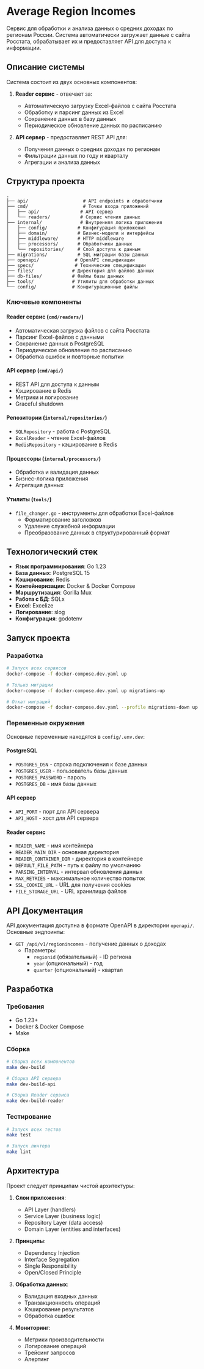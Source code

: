# Average Region Incomes

Сервис для обработки и анализа данных о средних доходах по регионам России. Система автоматически загружает данные с сайта Росстата, обрабатывает их и предоставляет API для доступа к информации.

## Описание системы

Система состоит из двух основных компонентов:
1. **Reader сервис** - отвечает за:
   - Автоматическую загрузку Excel-файлов с сайта Росстата
   - Обработку и парсинг данных из Excel
   - Сохранение данных в базу данных
   - Периодическое обновление данных по расписанию

2. **API сервер** - предоставляет REST API для:
   - Получения данных о средних доходах по регионам
   - Фильтрации данных по году и кварталу
   - Агрегации и анализа данных

## Структура проекта

```
.
├── api/                    # API endpoints и обработчики
├── cmd/                    # Точки входа приложений
│   ├── api/               # API сервер
│   └── readers/           # Сервис чтения данных
├── internal/              # Внутренняя логика приложения
│   ├── config/           # Конфигурация приложения
│   ├── domain/           # Бизнес-модели и интерфейсы
│   ├── middleware/       # HTTP middleware
│   ├── processors/       # Обработчики данных
│   └── repositories/     # Слой доступа к данным
├── migrations/           # SQL миграции базы данных
├── openapi/             # OpenAPI спецификации
├── specs/               # Технические спецификации
├── files/              # Директория для файлов данных
├── db-files/           # Файлы базы данных
├── tools/              # Утилиты для обработки данных
└── config/             # Конфигурационные файлы
```

### Ключевые компоненты

#### Reader сервис (`cmd/readers/`)
- Автоматическая загрузка файлов с сайта Росстата
- Парсинг Excel-файлов с данными
- Сохранение данных в PostgreSQL
- Периодическое обновление по расписанию
- Обработка ошибок и повторные попытки

#### API сервер (`cmd/api/`)
- REST API для доступа к данным
- Кэширование в Redis
- Метрики и логирование
- Graceful shutdown

#### Репозитории (`internal/repositories/`)
- `SQLRepository` - работа с PostgreSQL
- `ExcelReader` - чтение Excel-файлов
- `RedisRepository` - кэширование в Redis

#### Процессоры (`internal/processors/`)
- Обработка и валидация данных
- Бизнес-логика приложения
- Агрегация данных

#### Утилиты (`tools/`)
- `file_changer.go` - инструменты для обработки Excel-файлов
  - Форматирование заголовков
  - Удаление служебной информации
  - Преобразование данных в структурированный формат

## Технологический стек

- **Язык программирования**: Go 1.23
- **База данных**: PostgreSQL 15
- **Кэширование**: Redis
- **Контейнеризация**: Docker & Docker Compose
- **Маршрутизация**: Gorilla Mux
- **Работа с БД**: SQLx
- **Excel**: Excelize
- **Логирование**: slog
- **Конфигурация**: godotenv

## Запуск проекта

### Разработка

```bash
# Запуск всех сервисов
docker-compose -f docker-compose.dev.yaml up

# Только миграции
docker-compose -f docker-compose.dev.yaml up migrations-up

# Откат миграций
docker-compose -f docker-compose.dev.yaml --profile migrations-down up migrations-down
```

### Переменные окружения

Основные переменные находятся в `config/.env.dev`:

#### PostgreSQL
- `POSTGRES_DSN` - строка подключения к базе данных
- `POSTGRES_USER` - пользователь базы данных
- `POSTGRES_PASSWORD` - пароль
- `POSTGRES_DB` - имя базы данных

#### API сервер
- `API_PORT` - порт для API сервера
- `API_HOST` - хост для API сервера

#### Reader сервис
- `READER_NAME` - имя контейнера
- `READER_MAIN_DIR` - основная директория
- `READER_CONTAINER_DIR` - директория в контейнере
- `DEFAULT_FILE_PATH` - путь к файлу по умолчанию
- `PARSING_INTERVAL` - интервал обновления данных
- `MAX_RETRIES` - максимальное количество попыток
- `SSL_COOKIE_URL` - URL для получения cookies
- `FILE_STORAGE_URL` - URL хранилища файлов

## API Документация

API документация доступна в формате OpenAPI в директории `openapi/`. Основные эндпоинты:

- `GET /api/v1/regionincomes` - получение данных о доходах
  - Параметры:
    - `regionid` (обязательный) - ID региона
    - `year` (опциональный) - год
    - `quarter` (опциональный) - квартал

## Разработка

### Требования
- Go 1.23+
- Docker & Docker Compose
- Make

### Сборка
```bash
# Сборка всех компонентов
make dev-build

# Сборка API сервера
make dev-build-api

# Сборка Reader сервиса
make dev-build-reader
```

### Тестирование
```bash
# Запуск всех тестов
make test

# Запуск линтера
make lint
```

## Архитектура

Проект следует принципам чистой архитектуры:

1. **Слои приложения**:
   - API Layer (handlers)
   - Service Layer (business logic)
   - Repository Layer (data access)
   - Domain Layer (entities and interfaces)

2. **Принципы**:
   - Dependency Injection
   - Interface Segregation
   - Single Responsibility
   - Open/Closed Principle

3. **Обработка данных**:
   - Валидация входных данных
   - Транзакционность операций
   - Кэширование результатов
   - Обработка ошибок

4. **Мониторинг**:
   - Метрики производительности
   - Логирование операций
   - Трейсинг запросов
   - Алертинг
